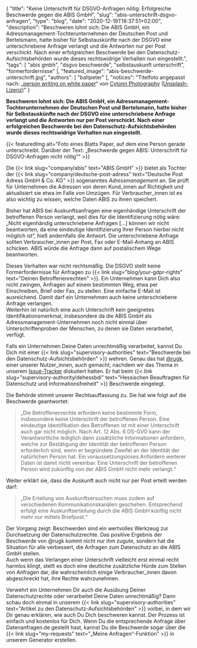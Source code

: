 {
    "title": "Keine Unterschrift für DSGVO-Anfragen nötig: Erfolgreiche Beschwerde gegen die ABIS GmbH",
    "slug": "abis-unterschrift-dsgvo-anfragen",
    "type": "blog",
    "date": "2020-12-19T18:37:51+02:00",
    "description": "Beschweren lohnt sich: Die ABIS GmbH, ein Adressmanagement-Tochterunternehmen der Deutschen Post und Bertelsmann, hatte bisher für Selbstauskünfte nach der DSGVO eine unterschriebene Anfrage verlangt und die Antworten nur per Post verschickt. Nach einer erfolgreichen Beschwerde bei den Datenschutz-Aufsichtsbehörden wurde dieses rechtswidrige Verhalten nun eingestellt.",
    "tags": [ "abis gmbh", "dsgvo beschwerde", "selbstauskunft unterschrift", "formerfordernisse" ],
    "featured_image": "abis-beschwerde-unterschrift.jpg",
    "authors": [ "baltpeter" ],
    "notices": "Titelfoto angepasst nach: „[person writing on white paper](https://unsplash.com/photos/GJao3ZTX9gU)“ von [Cytonn Photography](https://unsplash.com/@cytonn_photography) ([Unsplash-Lizenz](https://unsplash.com/license))"
}

**Beschweren lohnt sich: Die ABIS GmbH, ein Adressmanagement-Tochterunternehmen der Deutschen Post und Bertelsmann, hatte bisher für Selbstauskünfte nach der DSGVO eine unterschriebene Anfrage verlangt und die Antworten nur per Post verschickt. Nach einer erfolgreichen Beschwerde bei den Datenschutz-Aufsichtsbehörden wurde dieses rechtswidrige Verhalten nun eingestellt.**

{{< featuredImg alt="Foto eines Blatts Paper, auf dem eine Person gerade unterschreibt. Darüber der Text: „Beschwerde gegen ABIS: Unterschrift für DSGVO-Anfragen nicht nötig“" >}}

Die {{< link slug="company/abis" text="ABIS GmbH" >}} bietet als Tochter der {{< link slug="company/deutsche-post-adress" text="Deutsche Post Adress GmbH & Co. KG" >}} sogenanntes *Adressmanagement* an. Sie prüft für Unternehmen die Adressen von deren Kund_innen auf Richtigkeit und aktualisiert sie etwa im Falle von Umzügen. Für Verbraucher_innen ist es also wichtig zu wissen, welche Daten ABIS zu ihnen speichert.

Bisher hat ABIS bei Auskunftsanfragen eine eigenhändige Unterschrift der betroffenen Person verlangt, weil dies für die Identifizierung nötig wäre: „Nicht eigenhändig unterschriebene Anfragen […] können wir nicht beantworten, da eine eindeutige Identifizierung Ihrer Person hierbei nicht möglich ist“, hieß andernfalls die Antwort. Die unterschriebene Anfrage sollten Verbraucher_innen per Post, Fax oder E-Mail-Anhang an ABIS schicken. ABIS würde die Anfrage dann auf postalischem Wege beantworten. 

Dieses Verhalten war nicht rechtsmäßig. Die DSGVO stellt keine Formerfordernisse für Anfragen zu {{< link slug="blog/your-gdpr-rights" text="Deinen Betroffenenrechten" >}}. Ein Unternehmen kann Dich also nicht zwingen, Anfragen auf einem bestimmten Weg, etwa per Einschreiben, Brief oder Fax, zu stellen. Eine einfache E-Mail ist ausreichend. Damit darf ein Unternehmen auch keine unterschriebene Anfrage verlangen.  
Weiterhin ist natürlich eine auch Unterschrift kein geeignetes Identifikationsmerkmal, insbesondere da die ABIS GmbH als Adressmanagement-Unternehmen noch nicht einmal über Unterschriftenproben der Menschen, zu denen sie Daten verarbeitet, verfügt.

Falls ein Unternehmen Deine Daten unrechtmäßig verarbeitet, kannst Du Dich mit einer {{< link slug="supervisory-authorities" text="Beschwerde bei den Datenschutz-Aufsichtsbehörden" >}} wehren. Genau das hat [@rugk](https://github.com/rugk), einer unserer Nutzer_innen, auch gemacht, nachdem wir das Thema in unserem [Issue-Tracker](https://github.com/datenanfragen/data/pull/812) diskutiert hatten. Er hat beim {{< link slug="supervisory-authority/dehessbdi" text="Hessischen Beauftragten für Datenschutz und Informationsfreiheit" >}} Beschwerde eingelegt.

Die Behörde stimmt unserer Rechtsauffassung zu. Sie hat wie folgt auf die Beschwerde geantwortet:

> „Die Betroffenenrechte erfordern keine bestimmte Form, insbesondere keine Unterschrift der betroffenen Person. Eine eindeutige Identifikation des Betroffenen ist mit einer Unterschrift auch gar nicht möglich. Nach Art. 12 Abs. 6 DS-GVO kann der Verantwortliche lediglich dann zusätzliche Informationen anfordern, welche zur Bestätigung der Identität der betroffenen Person erforderlich sind, wenn er begründete Zweifel an der Identität der natürlichen Person hat. Ein voraussetzungsloses Anfordern weiterer Daten ist damit nicht vereinbar. Eine Unterschrift der betroffenen Person wird zukünftig von der ABIS GmbH nicht mehr verlangt.“

Weiter erklärt sie, dass die Auskunft auch nicht nur per Post erteilt werden darf:

> „Die Erteilung von Auskunftsersuchen muss zudem auf verschiedenen Kommunikationskanälen geschehen. Entsprechend erfolgt eine Auskunftserteilung durch die ABIS GmbH künftig nicht mehr nur mittels Briefpost.“

Der Vorgang zeigt: Beschwerden sind ein wertvolles Werkzeug zur Durchsetzung der Datenschutzrechte. Das positive Ergebnis der Beschwerde von @rugk kommt nicht nur ihm zugute, sondern hat die Situation für alle verbessert, die Anfragen zum Datenschutz an die ABIS GmbH stellen.  
Auch wenn das Verlangen einer Unterschrift vielleicht erst einmal recht harmlos klingt, stellt es doch eine deutliche zusätzliche Hürde zum Stellen von Anfragen dar, die wahrscheinlich einige Verbraucher_innen davon abgeschreckt hat, ihre Rechte wahrzunehmen.

Verwehrt ein Unternehmen Dir auch die Ausübung Deiner Datenschutzrechte oder verarbeitet Deine Daten unrechtmäßig? Dann schau doch einmal in unserem {{< link slug="supervisory-authorities" text="Artikel zu den Datenschutz-Aufsichtsbehörden" >}} vorbei, in dem wir Dir genau erklären, wie auch Du Dich beschweren kannst. Der Prozess ist einfach und kostenlos für Dich. Wenn Du die entsprechende Anfrage über Datenanfragen.de gestellt hast, kannst Du die Beschwerde sogar über die {{< link slug="my-requests" text="„Meine Anfragen“-Funktion" >}} in unserem Generator erstellen.
